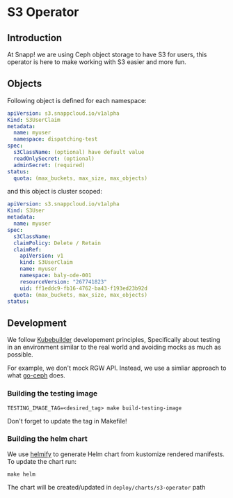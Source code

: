 # S3 Operator

## Introduction

At Snapp! we are using Ceph object storage to have S3 for users, this operator is here
to make working with S3 easier and more fun.

## Objects

Following object is defined for each namespace:

```yaml
apiVersion: s3.snappcloud.io/v1alpha
Kind: S3UserClaim
metadata:
  name: myuser
  namespace: dispatching-test
spec:
  s3ClassName: (optional) have default value
  readOnlySecret: (optional)
  adminSecret: (required)
status:
  quota: (max_buckets, max_size, max_objects)
```

and this object is cluster scoped:

```yaml
apiVersion: s3.snappcloud.io/v1alpha
Kind: S3User
metadata:
  name: myuser
spec:
  s3ClassName:
  claimPolicy: Delete / Retain
  claimRef:
    apiVersion: v1
    kind: S3UserClaim
    name: myuser
    namespace: baly-ode-001
    resourceVersion: "267741823"
    uid: ff1eddc9-fb16-4762-ba43-f193ed23b92d
  quota: (max_buckets, max_size, max_objects)
status:
```

## Development

We follow [Kubebuilder](https://github.com/kubernetes-sigs/kubebuilder/blob/master/DESIGN.md#development) developement
principles, Specifically about testing in an environment similar to the real world and avoiding mocks as much as
possible.

For example, we don't mock RGW API. Instead, we use a simliar approach to
what [go-ceph](https://github.com/ceph/go-ceph/) does.

### Building the testing image

```shell
TESTING_IMAGE_TAG=<desired_tag> make build-testing-image
```

Don't forget to update the tag in Makefile!

### Building the helm chart

We use [helmify](https://github.com/arttor/helmify) to generate Helm chart from kustomize rendered manifests. To update
the chart run:

```shell
make helm
```

The chart will be created/updated in `deploy/charts/s3-operator` path
